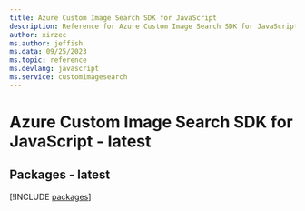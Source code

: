 ```yaml
---
title: Azure Custom Image Search SDK for JavaScript
description: Reference for Azure Custom Image Search SDK for JavaScript
author: xirzec
ms.author: jeffish
ms.data: 09/25/2023
ms.topic: reference
ms.devlang: javascript
ms.service: customimagesearch
---
```

# Azure Custom Image Search SDK for JavaScript - latest
## Packages - latest
[!INCLUDE [packages](custom-image-search-index.md)]